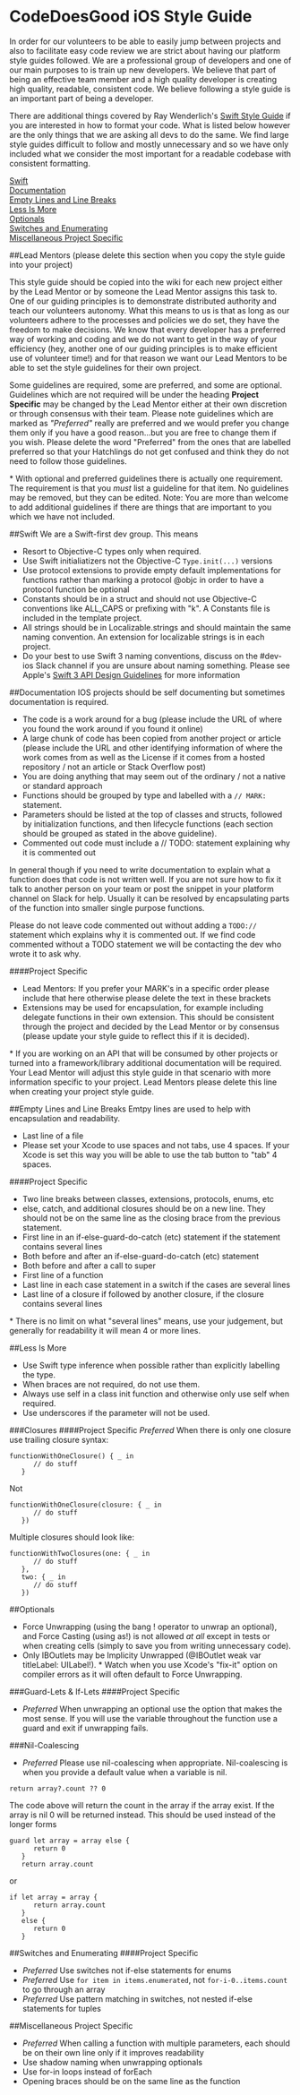 # CodeDoesGood iOS Style Guide

In order for our volunteers to be able to easily jump between projects and also to facilitate easy code review we are strict about having our platform style guides followed. We are a professional group of developers and one of our main purposes to is train up new developers. We believe that part of being an effective team member and a high quality developer is creating high quality, readable, consistent code. We believe following a style guide is an important part of being a developer.

There are additional things covered by Ray Wenderlich's [Swift Style Guide](https://github.com/raywenderlich/swift-style-guide) if you are interested in how to format your code. What is listed below however are the only things that we are asking all devs to do the same. We find large style guides difficult to follow and mostly unnecessary and so we have only included what we consider the most important for a readable codebase with consistent formatting.

[Swift](#swift)  
[Documentation](#documentation)  
[Empty Lines and Line Breaks](#empty-lines-and-line-breaks)  
[Less Is More](#less-is-more)   
[Optionals](#optionals)   
[Switches and Enumerating](#switches-and-enumerating)   
[Miscellaneous Project Specific](#miscellaneous-project-specific)   

##Lead Mentors
(please delete this section when you copy the style guide into your project)  

This style guide should be copied into the wiki for each new project either by the Lead Mentor or by someone the Lead Mentor assigns this task to. One of our guiding principles is to demonstrate distributed authority and teach our volunteers autonomy. What this means to us is that as long as our volunteers adhere to the processes and policies we do set, they have the freedom to make decisions. We know that every developer has a preferred way of working and coding and we do not want to get in the way of your efficiency (hey, another one of our guiding principles is to make efficient use of volunteer time!) and for that reason we want our Lead Mentors to be able to set the style guidelines for their own project. 

Some guidelines are required, some are preferred, and some are optional. Guidelines which are not required will be under the heading **Project Specific** may be changed by the Lead Mentor either at their own discretion or through consensus with their team. Please note guidelines which are marked as _"Preferred"_ really are preferred and we would prefer you change them only if you have a good reason...but you are free to change them if you wish. Please delete the word "Preferred" from the ones that are labelled preferred so that your Hatchlings do not get confused and think they do not need to follow those guidelines.

\* With optional and preferred guidelines there is actually one requirement. The requirement is that you _must_ list a guideline for that item. No guidelines may be removed, but they can be edited. Note: You are more than welcome to add additional guidelines if there are things that are important to you which we have not included.

##Swift
We are a Swift-first dev group. This means  
- Resort to Objective-C types only when required. 
- Use Swift initialiatizers not the Objective-C `Type.init(...)` versions
- Use protocol extensions to provide empty default implementations for functions rather than marking a protocol @objc in order to have a protocol function be optional
- Constants should be in a struct and should not use Objective-C conventions like ALL_CAPS or prefixing with "k". A Constants file is included in the template project.
- All strings should be in Localizable.strings and should maintain the same naming convention. An extension for localizable strings is in each project.
- Do your best to use Swift 3 naming conventions, discuss on the #dev-ios Slack channel if you are unsure about naming something. Please see Apple's [Swift 3 API Design Guidelines](https://swift.org/documentation/api-design-guidelines) for more information

##Documentation
IOS projects should be self documenting but sometimes documentation is required.

- The code is a work around for a bug (please include the URL of where you found the work around if you found it online)
- A large chunk of code has been copied from another project or article (please include the URL and other identifying information of where the work comes from as well as the License if it comes from a hosted repository / not an article or Stack Overflow post)
- You are doing anything that may seem out of the ordinary / not a native or standard approach
- Functions should be grouped by type and labelled with a `// MARK:` statement. 
- Parameters should be listed at the top of classes and structs, followed by initialization functions, and then lifecycle functions (each section should be grouped as stated in the above guideline).
- Commented out code must include a // TODO: statement explaining why it is commented out

In general though if you need to write documentation to explain what a function does that code is not written well. If you are not sure how to fix it talk to another person on your team or post the snippet in your platform channel on Slack for help. Usually it can be resolved by encapsulating parts of the function into smaller single purpose functions.

Please do not leave code commented out without adding a `TODO://` statement which explains why it is commented out. If we find code commented without a TODO statement we will be contacting the dev who wrote it to ask why.

####Project Specific
- Lead Mentors: If you prefer your MARK's in a specific order please include that here otherwise please delete the text in these brackets
- Extensions may be used for encapsulation, for example including delegate functions in their own extension. This should be consistent through the project and decided by the Lead Mentor or by consensus (please update your style guide to reflect this if it is decided). 

\* If you are working on an API that will be consumed by other projects or turned into a framework/library additional documentation will be required. Your Lead Mentor will adjust this style guide in that scenario with more information specific to your project. Lead Mentors please delete this line when creating your project style guide.

##Empty Lines and Line Breaks
Emtpy lines are used to help with encapsulation and readability.

- Last line of a file
- Please set your Xcode to use spaces and not tabs, use 4 spaces. If your Xcode is set this way you will be able to use the tab button to "tab" 4 spaces.

####Project Specific
- Two line breaks between classes, extensions, protocols, enums, etc
- else, catch, and additional closures should be on a new line. They should not be on the same line as the closing brace from the previous statement.
- First line in an if-else-guard-do-catch (etc) statement if the statement contains several lines
- Both before and after an if-else-guard-do-catch (etc) statement
- Both before and after a call to super
- First line of a function
- Last line in each case statement in a switch if the cases are several lines
- Last line of a closure if followed by another closure, if the closure contains several lines

\* There is no limit on what "several lines" means, use your judgement, but generally for readability it will mean 4 or more lines.

##Less Is More
- Use Swift type inference when possible rather than explicitly labelling the type.
- When braces are not required, do not use them. 
- Always use self in a class init function and otherwise only use self when required.
- Use underscores if the parameter will not be used.

###Closures
####Project Specific
_Preferred_ When there is only one closure use trailing closure syntax:

```
functionWithOneClosure() { _ in 
      // do stuff
   }
```

Not

```
functionWithOneClosure(closure: { _ in 
      // do stuff
   })
```
   
Multiple closures should look like:

```
functionWithTwoClosures(one: { _ in
      // do stuff
   },
   two: { _ in
      // do stuff
   })
```

##Optionals
- Force Unwrapping (using the bang ! operator to unwrap an optional), and Force Casting (using as!) is not allowed _at all_ except in tests or when creating cells (simply to save you from writing unnecessary code). 
- Only IBOutlets may be Implicity Unwrapped (@IBOutlet weak var titleLabel: UILabel!). 
\* Watch when you use Xcode's "fix-it" option on compiler errors as it will often default to Force Unwrapping.

###Guard-Lets & If-Lets
####Project Specific
- _Preferred_ When unwrapping an optional use the option that makes the most sense. If you will use the variable throughout the function use a guard and exit if unwrapping fails.

###Nil-Coalescing
- _Preferred_ Please use nil-coalescing when appropriate. Nil-coalescing is when you provide a default value when a variable is nil.   

```
return array?.count ?? 0
```
   
The code above will return the count in the array if the array exist. If the array is nil 0 will be returned instead. This should be used instead of the longer forms

```
guard let array = array else {
      return 0
   }
   return array.count
```
   
or

```
if let array = array {
      return array.count
   }
   else {
      return 0
   }
```
   
##Switches and Enumerating
####Project Specific
- _Preferred_ Use switches not if-else statements for enums
- _Preferred_ Use `for item in items.enumerated`, not `for-i-0..items.count` to go through an array
- _Preferred_ Use pattern matching in switches, not nested if-else statements for tuples
   
##Miscellaneous Project Specific
- _Preferred_ When calling a function with multiple parameters, each should be on their own line only if it improves readability
- Use shadow naming when unwrapping optionals
- Use for-in loops instead of forEach
- Opening braces should be on the same line as the function

